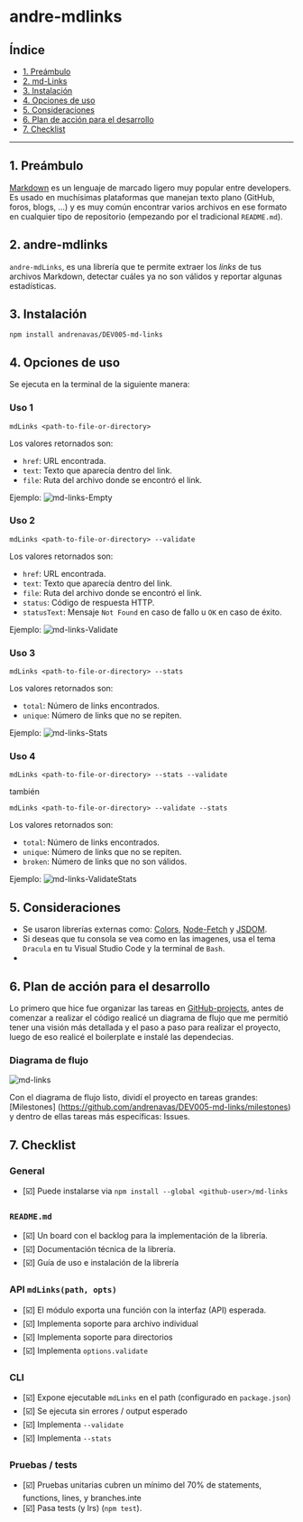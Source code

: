 # andre-mdlinks

## Índice

* [1. Preámbulo](#1-preámbulo)
* [2. md-Links](#2-md-Links)
* [3. Instalación](#3-instalación)
* [4. Opciones de uso](#4-opciones-de-uso)
* [5. Consideraciones](#5-consideraciones)
* [6. Plan de acción para el desarrollo](#6-plan-de-acción-para-el-desarrollo)
* [7. Checklist](#7-checklist)

***

## 1. Preámbulo

[Markdown](https://es.wikipedia.org/wiki/Markdown) es un lenguaje de marcado
ligero muy popular entre developers. Es usado en muchísimas plataformas que
manejan texto plano (GitHub, foros, blogs, ...) y es muy común
encontrar varios archivos en ese formato en cualquier tipo de repositorio
(empezando por el tradicional `README.md`).

## 2. andre-mdlinks

`andre-mdLinks`, es una librería que te permite extraer los _links_ de tus archivos 
Markdown, detectar cuáles ya no son válidos y reportar algunas estadísticas.

## 3. Instalación

`npm install andrenavas/DEV005-md-links`

## 4. Opciones de uso

Se ejecuta en la terminal de la siguiente manera:

### Uso 1

`mdLinks <path-to-file-or-directory>`

Los valores retornados son:
* `href`: URL encontrada.
* `text`: Texto que aparecía dentro del link.
* `file`: Ruta del archivo donde se encontró el link.

Ejemplo: 
![md-links-Empty](./img/img-validate-false.jpg)

### Uso 2

`mdLinks <path-to-file-or-directory> --validate`

Los valores retornados son:
* `href`: URL encontrada.
* `text`: Texto que aparecía dentro del link.
* `file`: Ruta del archivo donde se encontró el link.
* `status`: Código de respuesta HTTP.
* `statusText`: Mensaje `Not Found` en caso de fallo u `OK` en caso de éxito.

Ejemplo: 
![md-links-Validate](./img/validate-true.jpg)

### Uso 3

`mdLinks <path-to-file-or-directory> --stats`

Los valores retornados son:
* `total`: Número de links encontrados.
* `unique`: Número de links que no se repiten.

Ejemplo: 
![md-links-Stats](./img/stats-true.jpg)

### Uso 4

`mdLinks <path-to-file-or-directory> --stats --validate`

también

`mdLinks <path-to-file-or-directory> --validate --stats`

Los valores retornados son:
* `total`: Número de links encontrados.
* `unique`: Número de links que no se repiten.
* `broken`: Número de links que no son válidos.

Ejemplo: 
![md-links-ValidateStats](./img/validate-stats.jpg)


## 5. Consideraciones

* Se usaron librerías externas como: [Colors](https://www.npmjs.com/package/colors), [Node-Fetch](https://www.npmjs.com/package/node-fetch) y [JSDOM](https://www.npmjs.com/package/jsdom).
* Si deseas que tu consola se vea como en las imagenes, usa el tema `Dracula` en tu Visual Studio Code y la terminal de `Bash`.
* 

## 6. Plan de acción para el desarrollo

Lo primero que hice fue organizar las tareas en [GitHub-projects](https://github.com/users/andrenavas/projects/1), antes de comenzar a realizar el código realicé un diagrama de flujo que me permitió tener una visión más detallada y el paso a paso para realizar el proyecto, luego de eso realicé el boilerplate e instalé las dependecias.

### Diagrama de flujo

![md-links](./img/img-diagrama-de-flujo.jpg)

Con el diagrama de flujo listo, dividí el proyecto en tareas grandes: [Milestones] (https://github.com/andrenavas/DEV005-md-links/milestones) y dentro de ellas tareas más específicas: Issues.

## 7. Checklist

### General

* [:ballot_box_with_check:] Puede instalarse via `npm install --global <github-user>/md-links`

### `README.md`

* [:ballot_box_with_check:] Un board con el backlog para la implementación de la librería.
* [:ballot_box_with_check:] Documentación técnica de la librería.
* [:ballot_box_with_check:] Guía de uso e instalación de la librería

### API `mdLinks(path, opts)`

* [:ballot_box_with_check:] El módulo exporta una función con la interfaz (API) esperada.
* [:ballot_box_with_check:] Implementa soporte para archivo individual
* [:ballot_box_with_check:] Implementa soporte para directorios
* [:ballot_box_with_check:] Implementa `options.validate`

### CLI

* [:ballot_box_with_check:] Expone ejecutable `mdLinks` en el path (configurado en `package.json`)
* [:ballot_box_with_check:] Se ejecuta sin errores / output esperado
* [:ballot_box_with_check:] Implementa `--validate`
* [:ballot_box_with_check:] Implementa `--stats`

### Pruebas / tests

* [:ballot_box_with_check:] Pruebas unitarias cubren un mínimo del 70% de statements, functions,
  lines, y branches.inte
* [:ballot_box_with_check:] Pasa tests (y lrs) (`npm test`).